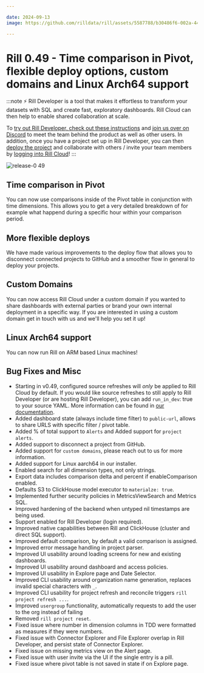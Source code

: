 ```yaml
---

date: 2024-09-13
image: https://github.com/rilldata/rill/assets/5587788/b30486f6-002a-445d-8a1b-955b6ec0066d

---
```


# Rill 0.49 - Time comparison in Pivot, flexible deploy options, custom domains and Linux Arch64 support

:::note
⚡ Rill Developer is a tool that makes it effortless to transform your datasets with SQL and create fast, exploratory dashboards. Rill Cloud can then help to enable shared collaboration at scale.

To [try out Rill Developer, check out these instructions](/home/install) and [join us over on Discord](https://bit.ly/3bbcSl9) to meet the team behind the product as well as other users. In addition, once you have a project set up in Rill Developer, you can then [deploy the project](/deploy/existing-project) and collaborate with others / invite your team members by [logging into Rill Cloud](https://ui.rilldata.com)!
:::

![release-0 49](<https://storage.googleapis.com/prod-cdn.rilldata.com/docs/release-notes/release-049.gif>)

## Time comparison in Pivot
You can now use comparisons inside of the Pivot table in conjunction with time dimensions.
This allows you to get a very detailed breakdown of for example what happend during a specific hour within your comparison period.

## More flexible deploys
We have made various improvements to the deploy flow that allows you to disconnect connected projects to GitHub and a smoother flow in general to deploy your projects.

## Custom Domains
You can now access Rill Cloud under a custom domain if you wanted to share dashboards with external parties or brand your own internal deployment in a specific way. If you are interested in using a custom domain get in touch with us and we'll help you set it up!

## Linux Arch64 support
You can now run Rill on ARM based Linux machines!


## Bug Fixes and Misc
- Starting in v0.49, configured source refreshes will *only* be applied to Rill Cloud by default. If you would like source refreshes to still apply to Rill Developer (or are hosting Rill Developer), you can add `run_in_dev`: true to your source YAML. More information can be found in [our documentation](https://docs.rilldata.com/build/connect/source-refresh#running-scheduled-refreshes-in-development).
- Added dashboard state (always include time filter) to `public-url`, allows to share URLS with specific filter / pivot table.
- Added % of total support to `Alerts` and Added support for `project alerts`.
- Added support to disconnect a project from GitHub.
- Added support for `custom domains`, please reach out to us for more information.
- Added support for Linux aarch64 in our installer.
- Enabled search for all dimension types, not only strings.
- Export data includes comparison delta and percent if enableComparison enabled.
- Defaults S3 to ClickHouse model executor to `materialze: true`.
- Implemented further security policies in MetricsViewSearch and Metrics SQL.
- Improved hardening of the backend when untyped nil timestamps are being used.
- Support enabled for Rill Developer (login required).
- Improved native capabilities between Rill and ClickHouse (cluster and direct SQL support).
- Improved default comparison, by default a valid comparison is assigned.
- Improved error message handling in project parser.
- Improved UI usability around loading screens for new and existing dashboards.
- Improved UI usability around dashboard and access policies.
- Improved UI usability in Explore page and Date Selector.
- Improved CLI usability around organization name generation, replaces invalid special characters with `_`.
- Improved CLI usability for project refresh and reconcile triggers `rill project refresh ...`.
- Improved `usergroup` functionality, automatically requests to add the user to the org instead of failing
- Removed `rill project reset`.
- Fixed issue where number in dimension columns in TDD were formatted as measures if they were numbers.
- Fixed issue with Connector Explorer and File Explorer overlap in Rill Developer, and persist state of Connector Explorer.
- Fixed issue on missing metrics view on the Alert page.
- Fixed issue with user invite via the UI if the single entry is a pill.
- Fixed issue where pivot table is not saved in state if on Explore page.
